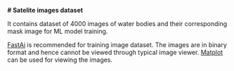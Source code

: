 **# Satelite images dataset**

It contains dataset of 4000 images of water bodies and their corresponding mask image for ML model training.

[FastAi](https://github.com/fastai/fastai) is recommended for training image dataset.
The images are in binary format and hence cannot be viewed through typical image viewer.
[Matplot](https://github.com/matplotlib/matplotlib) can be used for viewing the images.
